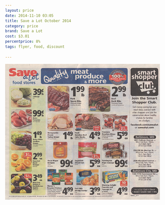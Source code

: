 ```yaml
---
layout: price
date: 2014-11-10 03:05
title: Save a Lot October 2014
category: price
brand: Save a Lot
cost: $3.01
percentprice: 8%
tags: flyer, food, discount

---
```





<img src="/img/editscans/savalot1.png">

<div class="overlayContainerPrice">
<object type="image/svg+xml" data="/img/overlays/savalot1.svg" class="trans"></object>
</div>
